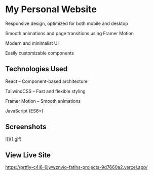 <h1> My Personal Website </h1>

Responsive design, optimized for both mobile and desktop

Smooth animations and page transitions using Framer Motion

Modern and minimalist UI

Easily customizable components

<h2>Technologies Used</h2>

React
 – Component-based architecture

TailwindCSS
 – Fast and flexible styling

Framer Motion
 – Smooth animations

JavaScript (ES6+)

<h2>Screenshots</h2>
![](1.gif)

<h2>View Live Site</h2>

https://prtfly-c4i6-6jwwznvio-fatihs-projects-9d7660a2.vercel.app/